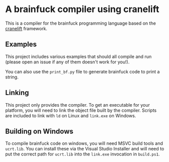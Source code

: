 # A brainfuck compiler using cranelift

This is a compiler for the brainfuck programming language based on the [cranelift](https://docs.rs/cranelift) framework.

## Examples

This project includes various examples that should all compile and run (please open an issue if
any of them doesn't work for you!).

You can also use the `print_bf.py` file to generate brainfuck code to print a string.

## Linking

This project only provides the compiler. To get an executable for your platform, you will need
to link the object file built by the compiler. Scripts are included to link with `ld` on
Linux and `link.exe` on Windows.

## Building on Windows

To compile brainfuck code on windows, you will need MSVC build tools and `ucrt.lib`.
You can install these via the Visual Studio Installer and will need
to put the correct path for `ucrt.lib` into the `link.exe` invocation
in `build.ps1`.
